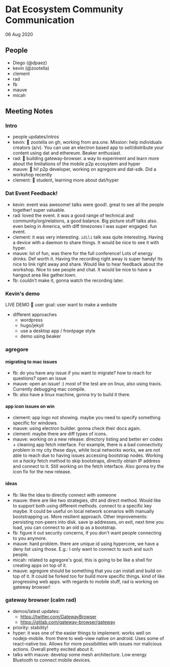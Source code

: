 # Dat Ecosystem Community Communication

06 Aug 2020

## People

* Diego (@dpaez)
* kevin (@zootella)
* clement
* rad
* fb
* mauve
* micah


## Meeting Notes

### Intro

- people updates/intros
- kevin: :wave: zootella on gh, working from ara.one. Mission: help individuals creators (a/v). You can use an electron based app to sell/distribute your content using dat and ethereum. Beaker enthusiast.
- rad: :wave: building gateway-browser. a way to experiment and learn more about the limitations of the mobile p2p ecosystem and hyper
- mauve: :wave: hi! p2p developer, working on agregore and dat-sdk. Did a workshop recently
- clement: :wave: student, learning more about dat/hyper

### Dat Event Feedback!

- kevin: event was awesome! talks were good!. great to see all the people together! super valuable.
- rad: loved the event. it was a good range of technical and community/org/relations, a good balance. Big picture stuff talks also. even being in America, with diff timezones I was super engaged. fun event.
- clement: it was very interesting. `idili` talk was quite interesting. Having a device with a daemon to share things. It would be nice to see it with hyper.
- mauve: lot of fun, was there for the  full conference! Lots of energy drinks. Def worth it. Having the recording right away is super handy! Its nice to link right away and share. Would like to hear feedback about the workshop. Nice to see people and chat. It would be nice to have a hangout area like gather.town.
- fb: couldn't make it, gonna watch the recording later.

### Kevin's demo

LIVE DEMO :movie_camera:
user goal: user want to make a website
- different approaches
    - wordpress
    - hugo/jekyll
    - use a desktop app / frontpage style
    - demo using beaker

### agregore

#### migrating to mac issues

- fb: do you have any issue if you want to migrate? how to reach for questions? open an issue
- mauve: open an issue! :) most of the test are on linux, also using travis. Currently debugging mac compile.
- fb: also have a linux machine, gonna try to build it there.

#### app icon issues on win

- clement: app logo not showing. maybe you need to specify something specific for windows.
- mauve: using electron builder. gonna check their docs again.
- clement: maybe there are diff types of icons.
- mauve: working on a new release: directory listing and better err codes + cleaning app fetch interface. For example, there is a bad connectivity problem in my city these days, while local networks works, we are not able to reach due to having issues accessing bootstrap nodes. Working on a _hacky_ fetch method to skip bootstraps, directly obtain IP address and connect to it. Still working on the fetch interface. Also gonna try the icon fix for the new release.

#### ideas

- fb: like the idea to directly connect with someone
- mauve: there are like two strategies, dht and direct method. Would like to support both using different methods. connect to a specific key maybe. It could be useful on local network scenarios with manually bootstrapping us. More resilient approach. Other improvements: persisting non-peers into disk. save ip addresses, on exit, next time you load, you can connect to an old ip as a bootstrap.
- fb: figure it out security concerns, if you don't want people connecting to you anymore.
- mauve: hard problem. there are unique id using hypercore, we have a deny list using those. E.g.: I only want to connect to such and such people.
- micah: related to agregore's goal, this is going to be like a shell for creating apps on top of it.
- mauve: agregore should be something that you can install and build on top of it. It could be forked too for build more specific things. kind of like progressing web apps. with regards to mobile stuff, rad is working on gateway browser!

### gateway browser (calm rad)

- demos/latest updates:
    - https://twitter.com/GatewayBrowser
    - https://gitlab.com/gateway-browser/gateway
- priority: stability!
- hyper: it was one of the easier things to implement. works well on nodejs-mobile. from there to web-view native on android. Uses some of react-native too. Allows for more possibilities with issues nor malicious actions. Overall pretty excited about it.
- talks with mauve: develop some mesh architecture. Low energy Bluetooth to connect mobile devices.
